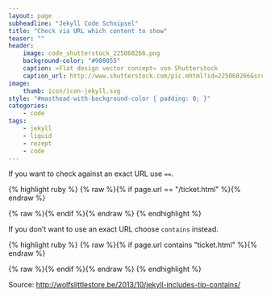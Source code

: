 ```yaml
---
layout: page
subheadline: "Jekyll Code Schnipsel"
title: "Check via URL which content to show"
teaser: ""
header:
    image: code_shutterstock_225068266.png
    background-color: "#900055"
    caption: »Flat design vector concept« von Shutterstock
    caption_url: http://www.shutterstock.com/pic.mhtml?id=225068266&src=id
image:
    thumb: icon/icon-jekyll.svg
style: "#masthead-with-background-color { padding: 0; }"
categories:
    - code
tags:
    - jekyll
    - liquid
    - rezept
    - code
---
```

If you want to check against an exact URL use `==`.

{% highlight ruby %}
{% raw %}{% if page.url == "/ticket.html" %}{% endraw %}
<!-- content here -->
{% raw %}{% endif %}{% endraw %}
{% endhighlight %}

If you don’t want to use an exact URL choose `contains` instead.

{% highlight ruby %}
{% raw %}{% if page.url contains "ticket.html" %}{% endraw %}
<!-- content here -->
{% raw %}{% endif %}{% endraw %}
{% endhighlight %}



Source: <http://wolfslittlestore.be/2013/10/jekyll-includes-tip-contains/>